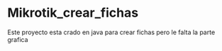 # Mikrotik_crear_fichas
Este proyecto esta crado en java para crear fichas pero le falta la parte grafica 
